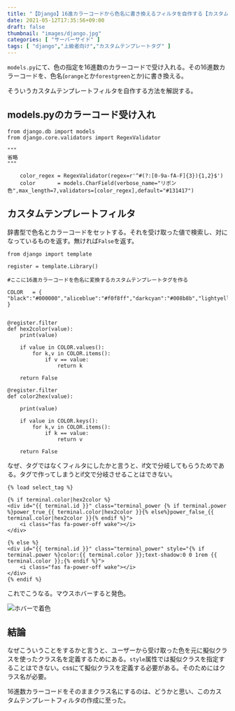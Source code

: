 ```yaml
---
title: "【Django】16進カラーコードから色名に書き換えるフィルタを自作する【カスタムテンプレートフィルタ】"
date: 2021-05-12T17:35:56+09:00
draft: false
thumbnail: "images/django.jpg"
categories: [ "サーバーサイド" ]
tags: [ "django","上級者向け","カスタムテンプレートタグ" ]
---
```



`models.py`にて、色の指定を16進数のカラーコードで受け入れる。その16進数カラーコードを、色名(`orange`とか`forestgreen`とか)に書き換える。

そういうカスタムテンプレートフィルタを自作する方法を解説する。

## models.pyのカラーコード受け入れ

    from django.db import models
    from django.core.validators import RegexValidator

    """
    省略
    """

        color_regex = RegexValidator(regex=r'^#(?:[0-9a-fA-F]{3}){1,2}$')
        color       = models.CharField(verbose_name="リボン色",max_length=7,validators=[color_regex],default="#131417")


## カスタムテンプレートフィルタ

辞書型で色名とカラーコードをセットする。それを受け取った値で検索し、対になっているものを返す。無ければ`False`を返す。

    from django import template
    
    register = template.Library()
    
    #ここに16進カラーコードを色名に変換するカスタムテンプレートタグを作る
    
    COLOR   = { "black":"#000000","aliceblue":"#f0f8ff","darkcyan":"#008b8b","lightyellow":"#ffffe0","coral":"#ff7f50","dimgray":"#696969","lavender":"#e6e6fa","teal":"#008080","lightgoldenrodyellow":"#fafad2","tomato":"#ff6347","gray":"#808080","lightsteelblue":"#b0c4de","darkslategray":"#2f4f4f","lemonchiffon":"#fffacd","orangered":"#ff4500","darkgray":"#a9a9a9","lightslategray":"#778899","darkgreen":"#006400","wheat":"#f5deb3","red":"#ff0000","silver":"#c0c0c0","slategray":"#708090","green":"#008000","burlywood":"#deb887","crimson":"#dc143c","lightgray":"#d3d3d3","steelblue":"#4682b4","forestgreen":"#228b22","tan":"#d2b48c","mediumvioletred":"#c71585","gainsboro":"#dcdcdc","royalblue":"#4169e1","seagreen":"#2e8b57","khaki":"#f0e68c","deeppink":"#ff1493","whitesmoke":"#f5f5f5","midnightblue":"#191970","mediumseagreen":"#3cb371","yellow":"#ffff00","hotpink":"#ff69b4","white":"#ffffff","navy":"#000080","mediumaquamarine":"#66cdaa","gold":"#ffd700","palevioletred":"#db7093","snow":"#fffafa","darkblue":"#00008b","darkseagreen":"#8fbc8f","orange":"#ffa500","pink":"#ffc0cb","ghostwhite":"#f8f8ff","mediumblue":"#0000cd","aquamarine":"#7fffd4","sandybrown":"#f4a460","lightpink":"#ffb6c1","floralwhite":"#fffaf0","blue":"#0000ff","palegreen":"#98fb98","darkorange":"#ff8c00","thistle":"#d8bfd8","linen":"#faf0e6","dodgerblue":"#1e90ff","lightgreen":"#90ee90","goldenrod":"#daa520","magenta":"#ff00ff","antiquewhite":"#faebd7","cornflowerblue":"#6495ed","springgreen":"#00ff7f","peru":"#cd853f","fuchsia":"#ff00ff","papayawhip":"#ffefd5","deepskyblue":"#00bfff","mediumspringgreen":"#00fa9a","darkgoldenrod":"#b8860b","violet":"#ee82ee","blanchedalmond":"#ffebcd","lightskyblue":"#87cefa","lawngreen":"#7cfc00","chocolate":"#d2691e","plum":"#dda0dd","bisque":"#ffe4c4","skyblue":"#87ceeb","chartreuse":"#7fff00","sienna":"#a0522d","orchid":"#da70d6","moccasin":"#ffe4b5","lightblue":"#add8e6","greenyellow":"#adff2f","saddlebrown":"#8b4513","mediumorchid":"#ba55d3","navajowhite":"#ffdead","powderblue":"#b0e0e6","lime":"#00ff00","maroon":"#800000","darkorchid":"#9932cc","peachpuff":"#ffdab9","paleturquoise":"#afeeee","limegreen":"#32cd32","darkred":"#8b0000","darkviolet":"#9400d3","mistyrose":"#ffe4e1","lightcyan":"#e0ffff","yellowgreen":"#9acd32","brown":"#a52a2a","darkmagenta":"#8b008b","lavenderblush":"#fff0f5","cyan":"#00ffff","darkolivegreen":"#556b2f","firebrick":"#b22222","purple":"#800080","seashell":"#fff5ee","aqua":"#00ffff","olivedrab":"#6b8e23","indianred":"#cd5c5c","indigo":"#4b0082","oldlace":"#fdf5e6","turquoise":"#40e0d0","olive":"#808000","rosybrown":"#bc8f8f","darkslateblue":"#483d8b","ivory":"#fffff0","mediumturquoise":"#48d1cc","darkkhaki":"#bdb76b","darksalmon":"#e9967a","blueviolet":"#8a2be2","honeydew":"#f0fff0","darkturquoise":"#00ced1","palegoldenrod":"#eee8aa","lightcoral":"#f08080","mediumpurple":"#9370db","mintcream":"#f5fffa","lightseagreen":"#20b2aa","cornsilk":"#fff8dc","salmon":"#fa8072","slateblue":"#6a5acd","azure":"#f0ffff","cadetblue":"#5f9ea0","beige":"#f5f5dc","lightsalmon":"#ffa07a","mediumslateblue":"#7b68ee" }
    
    
    @register.filter
    def hex2color(value):
        print(value)
    
        if value in COLOR.values():
            for k,v in COLOR.items():
                if v == value:
                    return k
    
        return False
    
    @register.filter
    def color2hex(value):
    
        print(value)
    
        if value in COLOR.keys():
            for k,v in COLOR.items():
                if k == value:
                    return v
    
        return False

なぜ、タグではなくフィルタにしたかと言うと、if文で分岐してもらうためである。タグで作ってしまうとif文で分岐させることはできない。

    {% load select_tag %}

    {% if terminal.color|hex2color %}
    <div id="{{ terminal.id }}" class="terminal_power {% if terminal.power %}power_true_{{ terminal.color|hex2color }}{% else%}power_false_{{ terminal.color|hex2color }}{% endif %}">
        <i class="fas fa-power-off wake"></i>
    </div>

    {% else %}
    <div id="{{ terminal.id }}" class="terminal_power" style="{% if terminal.power %}color:{{ terminal.color }};text-shadow:0 0 1rem {{ terminal.color }};{% endif %}">
        <i class="fas fa-power-off wake"></i>
    </div>
    {% endif %}


これでこうなる。マウスホバーすると発色。

<div class="img-center"><img src="/images/Screenshot from 2021-05-12 17-49-37.png" alt="ホバーで着色"></div>

## 結論


なぜこういうことをするかと言うと、ユーザーから受け取った色を元に擬似クラスを使ったクラス名を定義するためにある。`style`属性では擬似クラスを指定することはできない。cssにて擬似クラスを定義する必要がある。そのためにはクラス名が必要。

16進数カラーコードをそのままクラス名にするのは、どうかと思い、このカスタムテンプレートフィルタの作成に至った。



